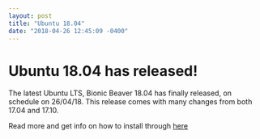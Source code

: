 ```yaml
---
layout: post
title: "Ubuntu 18.04"
date: "2018-04-26 12:45:09 -0400"
---
```


# Ubuntu 18.04 has released!

The latest Ubuntu LTS, Bionic Beaver 18.04 has finally released, on schedule on 26/04/18. This release comes with many changes from both 17.04 and 17.10.

Read more and get info on how to install through [here](https://wiki.ubuntu.com/BionicBeaver/ReleaseAnnouncement)
